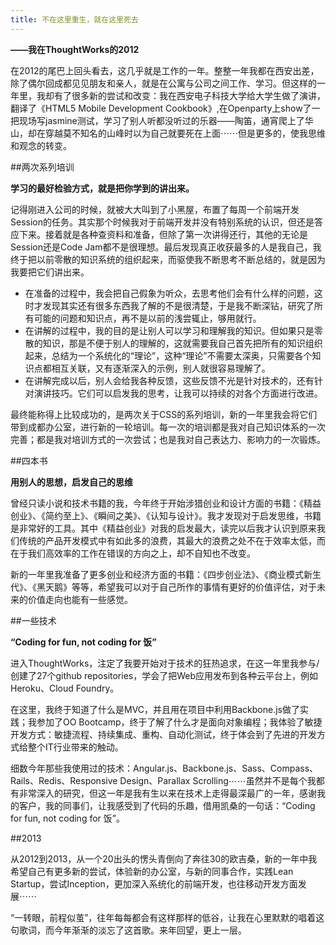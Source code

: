 ```yaml
---
title: 不在这里重生，就在这里死去
---
```

**——我在ThoughtWorks的2012**

在2012的尾巴上回头看去，这几乎就是工作的一年。整整一年我都在西安出差，除了偶尔回成都见见朋友和亲人，就是在公寓与公司之间工作、学习。但这样的一年里，我却有了很多新的尝试和改变：我在西安电子科技大学给大学生做了演讲，翻译了《HTML5 Mobile Development Cookbook》,在Openparty上show了一把现场写jasmine测试，学习了别人听都没听过的乐器——陶笛，通宵爬上了华山，却在穿越莫不知名的山峰时以为自己就要死在上面⋯⋯但是更多的，使我思维和观念的转变。

##两次系列培训

**学习的最好检验方式，就是把你学到的讲出来。**

记得刚进入公司的时候，就被大大叫到了小黑屋，布置了每周一个前端开发Session的任务。其实那个时候我对于前端开发并没有特别系统的认识，但还是答应下来。接着就是各种查资料和准备，但除了第一次讲得还行，其他的无论是Session还是Code Jam都不是很理想。最后发现真正收获最多的人是我自己，我终于把以前零散的知识系统的组织起来，而驱使我不断思考不断总结的，就是因为我要把它们讲出来。

* 在准备的过程中，我会把自己假象为听众，去思考他们会有什么样的问题，这时才发现其实还有很多东西我了解的不是很清楚，于是我不断深钻，研究了所有可能的问题和知识点，再不是以前的浅尝辄止，够用就行。
* 在讲解的过程中，我的目的是让别人可以学习和理解我的知识。但如果只是零散的知识，那是不便于别人的理解的，这就需要我自己首先把所有的知识组织起来，总结为一个系统化的“理论”，这种“理论”不需要太深奥，只需要各个知识点都相互关联，又有逐渐深入的示例，别人就很容易理解了。
* 在讲解完成以后，别人会给我各种反馈，这些反馈不光是针对技术的，还有针对演讲技巧。它们可以启发我的思考，让我可以持续的对各个方面进行改进。

最终能称得上比较成功的，是两次关于CSS的系列培训，新的一年里我会将它们带到成都办公室，进行新的一轮培训。每一次的培训都是我对自己知识体系的一次完善；都是我对培训方式的一次尝试；也是我对自己表达力、影响力的一次锻炼。

##四本书

**用别人的思想，启发自己的思维**

曾经只读小说和技术书籍的我，今年终于开始涉猎创业和设计方面的书籍：《精益创业》、《简约至上》、《瞬间之美》、《认知与设计》。我才发现对于启发思维，书籍是非常好的工具。其中《精益创业》对我的启发最大，读完以后我才认识到原来我们传统的产品开发模式中有如此多的浪费，其最大的浪费之处不在于效率太低，而在于我们高效率的工作在错误的方向之上，却不自知也不改变。

新的一年里我准备了更多创业和经济方面的书籍：《四步创业法》、《商业模式新生代》、《黑天鹅》等等，希望我可以对于自己所作的事情有更好的价值评估，对于未来的价值走向也能有一些感觉。

##一些技术

**“Coding for fun, not coding for 饭”**

进入ThoughtWorks，注定了我要开始对于技术的狂热追求，在这一年里我参与/创建了27个github repositories，学会了把Web应用发布到各种云平台上，例如Heroku、Cloud Foundry。

在这里，我终于知道了什么是MVC，并且用在项目中利用Backbone.js做了实践；我参加了OO Bootcamp，终于了解了什么才是面向对象编程；我体验了敏捷开发方式：敏捷流程、持续集成、重构、自动化测试，终于体会到了先进的开发方式给整个IT行业带来的触动。

细数今年那些我使用过的技术：Angular.js、Backbone.js、Sass、Compass、Rails、Redis、Responsive Design、Parallax Scrolling⋯⋯虽然并不是每个我都有非常深入的研究，但这一年是我有生以来在技术上走得最深最广的一年，感谢我的客户，我的同事们，让我感受到了代码的乐趣，借用凯桑的一句话：“Coding for fun, not coding for 饭”。

##2013

从2012到2013，从一个20出头的愣头青倒向了奔往30的欧吉桑，新的一年中我希望自己有更多新的尝试，体验新的办公室，与新的同事合作，实践Lean Startup，尝试Inception，更加深入系统化的前端开发，也往移动开发方面发展⋯⋯

“一转眼，前程似茧”，往年每每都会有这样那样的低谷，让我在心里默默的唱着这句歌词，而今年渐渐的淡忘了这首歌。来年回望，更上一层。
